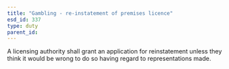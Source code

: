 ```yaml
---
title: "Gambling - re-instatement of premises licence"
esd_id: 337
type: duty
parent_id:  
---
```


A licensing authority shall grant an application for reinstatement unless they think it would be wrong to do so having regard to representations made.

